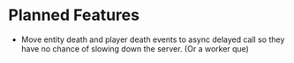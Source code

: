 # Planned Features
- Move entity death and player death events to async delayed call so they have no chance of slowing down the server. (Or a worker que)